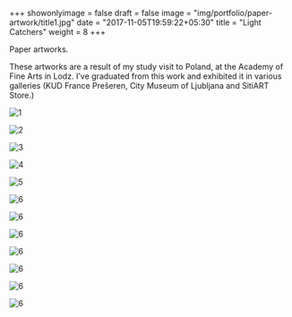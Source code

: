 +++
showonlyimage = false
draft = false
image = "img/portfolio/paper-artwork/title1.jpg"
date = "2017-11-05T19:59:22+05:30"
title = "Light Catchers"
weight = 8
+++

Paper artworks.

<!--more-->
These artworks are a result of my study visit to Poland, at the Academy of Fine Arts in Lodz. I've graduated from this work and exhibited it in various galleries (KUD France Prešeren, City Museum of Ljubljana and SitiART Store.)

![1](/img/portfolio/paper-artwork/title1.jpg)

![2](/img/portfolio/paper-artwork/papir_lodz1.jpg)

![3](/img/portfolio/paper-artwork/papir3.jpg)

![4](/img/portfolio/paper-artwork/1.jpg)

![5](/img/portfolio/paper-artwork/18.jpg)

![6](/img/portfolio/paper-artwork/19.jpg)

![6](/img/portfolio/paper-artwork/15.jpg)

![6](/img/portfolio/paper-artwork/8.jpg)

![6](/img/portfolio/paper-artwork/2a.jpg)

![6](/img/portfolio/paper-artwork/paper1.jpg)

![6](/img/portfolio/paper-artwork/paper2.jpg)

![6](/img/portfolio/paper-artwork/paper3.jpg)
